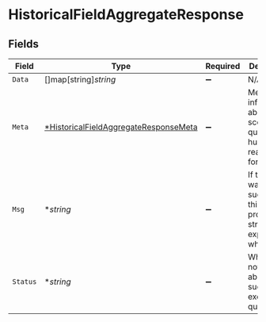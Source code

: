 # HistoricalFieldAggregateResponse


## Fields

| Field                                                                                                | Type                                                                                                 | Required                                                                                             | Description                                                                                          |
| ---------------------------------------------------------------------------------------------------- | ---------------------------------------------------------------------------------------------------- | ---------------------------------------------------------------------------------------------------- | ---------------------------------------------------------------------------------------------------- |
| `Data`                                                                                               | []map[string]*string*                                                                                | :heavy_minus_sign:                                                                                   | N/A                                                                                                  |
| `Meta`                                                                                               | [*HistoricalFieldAggregateResponseMeta](../../models/shared/historicalfieldaggregateresponsemeta.md) | :heavy_minus_sign:                                                                                   | Meta information about the scope of the query in a human readable format.                            |
| `Msg`                                                                                                | **string*                                                                                            | :heavy_minus_sign:                                                                                   | If the query was not successful, this will provide a string that explains why.                       |
| `Status`                                                                                             | **string*                                                                                            | :heavy_minus_sign:                                                                                   | Whether or not we were able to successfully execute the query.                                       |